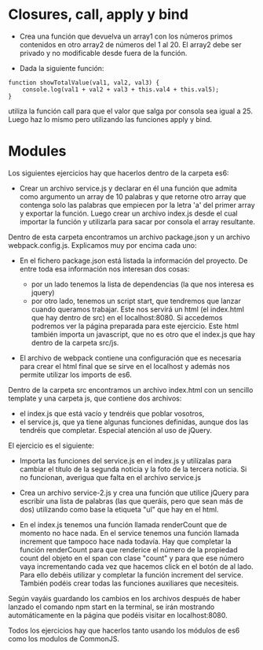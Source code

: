 # Closures, call, apply y bind

- Crea una función que devuelva un array1 con los números primos contenidos en otro array2 de números del 1 al 20. El array2 debe ser privado y no modificable desde fuera de la función.

- Dada la siguiente función:

```
function showTotalValue(val1, val2, val3) {
    console.log(val1 + val2 + val3 + this.val4 + this.val5);
}
```

utiliza la función call para que el valor que salga por consola sea igual a 25. Luego haz lo mismo pero utilizando las funciones apply y bind.

# Modules

Los siguientes ejercicios hay que hacerlos dentro de la carpeta es6:

- Crear un archivo service.js y declarar en él una función que admita como argumento un array de 10 palabras y que retorne otro array que contenga solo las palabras que empiecen por la letra 'a' del primer array y exportar la función. Luego crear un archivo index.js desde el cual importar la función y utilizarla para sacar por consola el array resultante.

Dentro de esta carpeta encontramos un archivo package.json y un archivo webpack.config.js. Explicamos muy por encima cada uno:

- En el fichero package.json está listada la información del proyecto. De entre toda esa información nos interesan dos cosas:

  - por un lado tenemos la lista de dependencias (la que nos interesa es jquery)
  - por otro lado, tenemos un script start, que tendremos que lanzar cuando queramos trabajar. Este nos servirá un html (el index.html que hay dentro de src) en el localhost:8080. Si accedemos podremos ver la página preparada para este ejercicio. Este html también importa un javascript, que no es otro que el index.js que hay dentro de la carpeta src/js.

- El archivo de webpack contiene una configuración que es necesaria para crear el html final que se sirve en el localhost y además nos permite utilizar los imports de es6.

Dentro de la carpeta src encontramos un archivo index.html con un sencillo template y una carpeta js, que contiene dos archivos: 

- el index.js que está vacío y tendréis que poblar vosotros, 
- el service.js, que ya tiene algunas funciones definidas, aunque dos las tendréis que completar. Especial atención al uso de jQuery.

El ejercicio es el siguiente:

- Importa las funciones del service.js en el index.js y utilízalas para cambiar el título de la segunda noticia y la foto de la tercera noticia. Si no funcionan, averigua que falta en el archivo service.js

- Crea un archivo service-2.js y crea una función que utilice jQuery para escribir una lista de palabras (las que queráis, pero que sean más de dos) utilizando como base la etiqueta "ul" que hay en el html.

- En el index.js tenemos una función llamada renderCount que de momento no hace nada. En el service tenemos una función llamada increment que tampoco hace nada todavía. Hay que completar la función renderCount para que renderice el número de la propiedad count del objeto en el span con clase "count" y para que ese número vaya incrementando cada vez que hacemos click en el botón de al lado. Para ello debéis utilizar y completar la función increment del service. También podéis crear todas las funciones auxiliares que necesiteis.

Según vayáis guardando los cambios en los archivos después de haber lanzado el comando npm start en la terminal, se irán mostrando automáticamente en la página que podéis visitar en localhost:8080.

Todos los ejercicios hay que hacerlos tanto usando los módulos de es6 como los modulos de CommonJS.


